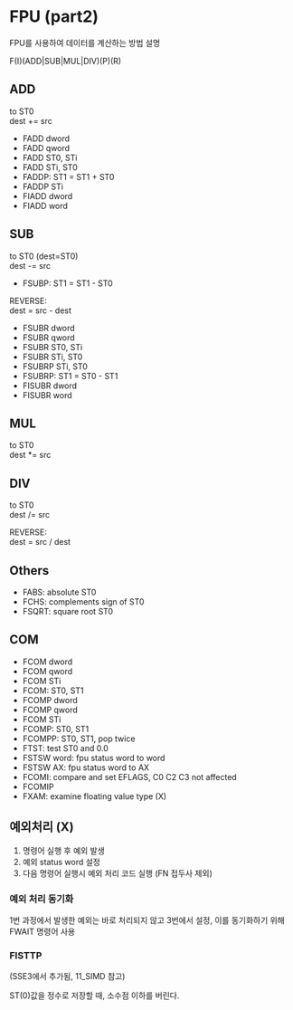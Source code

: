 # FPU (part2)

FPU를 사용하여 데이터를 계산하는 방법 설명

F(I)(ADD|SUB|MUL|DIV)(P)(R)

## ADD

to ST0  
dest += src

- FADD dword
- FADD qword
- FADD ST0, STi
- FADD STi, ST0
- FADDP: ST1 = ST1 + ST0
- FADDP STi
- FIADD dword
- FIADD word

## SUB

to ST0 (dest=ST0)  
dest -= src

- FSUBP: ST1 = ST1 - ST0

REVERSE:  
dest = src - dest

- FSUBR dword
- FSUBR qword
- FSUBR ST0, STi
- FSUBR STi, ST0
- FSUBRP STi, ST0
- FSUBRP: ST1 = ST0 - ST1
- FISUBR dword
- FISUBR word

## MUL

to ST0  
dest *= src

## DIV

to ST0  
dest /= src

REVERSE:  
dest = src / dest

## Others

- FABS: absolute ST0
- FCHS: complements sign of ST0
- FSQRT: square root ST0

## COM

- FCOM dword
- FCOM qword
- FCOM STi
- FCOM: ST0, ST1
- FCOMP dword
- FCOMP qword
- FCOM STi
- FCOMP: ST0, ST1
- FCOMPP: ST0, ST1, pop twice
- FTST: test ST0 and 0.0
- FSTSW word: fpu status word to word
- FSTSW AX: fpu status word to AX
- FCOMI: compare and set EFLAGS, C0 C2 C3 not affected
- FCOMIP
- FXAM: examine floating value type (X)

## 예외처리 (X)

1. 명령어 실행 후 예외 발생
2. 예외 status word 설정
3. 다음 명령어 실행시 예외 처리 코드 실행 (FN 접두사 제외)

### 예외 처리 동기화

1번 과정에서 발생한 예외는 바로 처리되지 않고 3번에서 설정, 이를 동기화하기 위해 FWAIT 명령어 사용

### FISTTP

(SSE3에서 추가됨, 11_SIMD 참고)

ST(0)값을 정수로 저장할 때, 소수점 이하를 버린다.